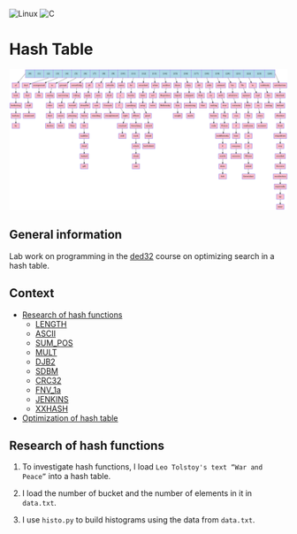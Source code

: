 ![Linux](https://img.shields.io/badge/Linux-FCC624?style=for-the-badge&logo=linux&logoColor=black)
![C](https://img.shields.io/badge/c-%2300599C.svg?style=for-the-badge&logo=c&logoColor=white)
<!-- ![Python](https://img.shields.io/badge/python-3670A0?style=for-the-badge&logo=python&logoColor=ffdd54) -->

# Hash Table

![image](img/ht.png)

## General information

Lab work on programming in the [ded32](https://github.com/ded32) course on optimizing search in a hash table.

## Context

 - [Research of hash functions](#research)
    - [LENGTH](#length)
    - [ASCII](#ascii)
    - [SUM_POS](#sumpos)
    - [MULT](#mult)
    - [DJB2](#djb)
    - [SDBM](#sdbm)
    - [CRC32](#crc)
    - [FNV_1a](#fnv)
    - [JENKINS](#jenkins)
    - [XXHASH](#xxhash)
 - [Optimization of hash table](#optimization)

 ## Research of hash functions

1. To investigate hash functions, I load `Leo Tolstoy's text “War and Peace”` into a hash table.

2. I load the number of bucket and the number of elements in it in `data.txt`.

3. I use `histo.py` to build histograms using the data from `data.txt`.
